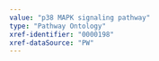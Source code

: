 ```yaml
---
value: "p38 MAPK signaling pathway"
type: "Pathway Ontology"
xref-identifier: "0000198"
xref-dataSource: "PW"
---
```

